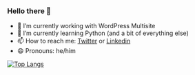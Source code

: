 ### Hello there 👋

- 🔭 I’m currently working with WordPress Multisite
- 🌱 I’m currently learning Python (and a bit of everything else)
- 📫 How to reach me: [Twitter](https://twitter.com/scotnewbury) or [Linkedin](https://linkedin.com/in/scotnewbury)
- 😄 Pronouns: he/him

[![Top Langs](https://github-readme-stats-git-masterrstaa-rickstaa.vercel.app/api/top-langs/?username=scotnewbury)](https://github.com/scotnewbury/github-readme-stats)

<!--
**scotnewbury/scotnewbury** is a ✨ _special_ ✨ repository because its `README.md` (this file) appears on your GitHub profile.

Here are some ideas to get you started:

- 👯 I’m looking to collaborate on ...
- 🤔 I’m looking for help with ...
- 💬 Ask me about ...
- ⚡ Fun fact: I'm the father of twins
-->
